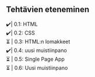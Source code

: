 ## Tehtävien eteneminen
✔️| 0.1: HTML </br>
✔️| 0.2: CSS </br>
⏳ | 0.3: HTML:n lomakkeet </br>
✔️| 0.4: uusi muistiinpano </br>
⏳ | 0.5: Single Page App </br>
⏳ | 0.6: Uusi muistiinpano
